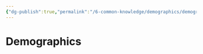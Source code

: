 ```yaml
---
{"dg-publish":true,"permalink":"/6-common-knowledge/demographics/demographics/","noteIcon":""}
---
```


# Demographics

